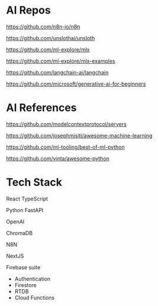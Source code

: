 # AI Repos

https://github.com/n8n-io/n8n

https://github.com/unslothai/unsloth

https://github.com/ml-explore/mlx

https://github.com/ml-explore/mlx-examples

https://github.com/langchain-ai/langchain

https://github.com/microsoft/generative-ai-for-beginners


# AI References

https://github.com/modelcontextprotocol/servers

https://github.com/josephmisiti/awesome-machine-learning

https://github.com/ml-tooling/best-of-ml-python

https://github.com/vinta/awesome-python


# Tech Stack

React TypeScript

Python FastAPI

OpenAI

ChromaDB

N8N

NextJS

Firebase suite
- Authentication
- Firestore
- RTDB
- Cloud Functions
